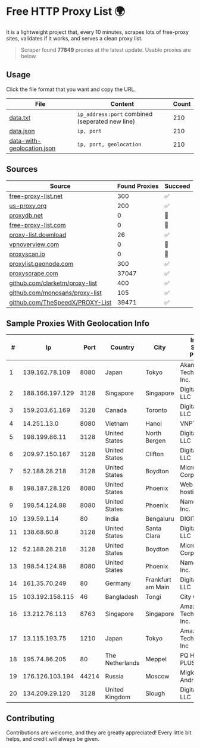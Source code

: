 
# Free HTTP Proxy List 🌍

It is a lightweight project that, every 10 minutes, scrapes lots of free-proxy sites, validates if it works, and serves a clean proxy list.


> Scraper found **77849** proxies at the latest update. Usable proxies are below.

## Usage

Click the file format that you want and copy the URL.


|File|Content|Count|
|----|-------|-----|
|[data.txt](https://raw.githubusercontent.com/themiralay/Proxy-List-World/master/data.txt)|`ip_address:port` combined (seperated new line)|210|
|[data.json](https://raw.githubusercontent.com/themiralay/Proxy-List-World/master/data.json)|`ip, port`|210|
|[data-with-geolocation.json](https://raw.githubusercontent.com/themiralay/Proxy-List-World/master/data-with-geolocation.json)|`ip, port, geolocation`|210|

## Sources

|Source|Found Proxies|Succeed|
|------|-------------|-------|
|[free-proxy-list.net](https://free-proxy-list.net)|300|✅|
|[us-proxy.org](https://www.us-proxy.org)|200|✅|
|[proxydb.net](http://proxydb.net)|0|🚫|
|[free-proxy-list.com](https://free-proxy-list.com/?page=&port=&type%5B%5D=http&type%5B%5D=https&up_time=0&search=Search)|0|🚫|
|[proxy-list.download](https://www.proxy-list.download/HTTP)|26|✅|
|[vpnoverview.com](https://vpnoverview.com/privacy/anonymous-browsing/free-proxy-servers)|0|🚫|
|[proxyscan.io](https://www.proxyscan.io)|0|🚫|
|[proxylist.geonode.com](https://proxylist.geonode.com/api/proxy-list?limit=300&page=1&sort_by=lastChecked&sort_type=desc&protocols=http,https)|300|✅|
|[proxyscrape.com](https://api.proxyscrape.com/v2/?request=displayproxies&protocol=http&timeout=10000&country=all&ssl=all&anonymity=all)|37047|✅|
|[github.com/clarketm/proxy-list](https://raw.githubusercontent.com/clarketm/proxy-list/master/proxy-list-raw.txt)|400|✅|
|[github.com/monosans/proxy-list](https://raw.githubusercontent.com/monosans/proxy-list/main/proxies/http.txt)|105|✅|
|[github.com/TheSpeedX/PROXY-List](https://raw.githubusercontent.com/TheSpeedX/PROXY-List/master/http.txt)|39471|✅|


## Sample Proxies With Geolocation Info

|#|Ip|Port|Country|City|Internet Service Provider|
|-|--|----|-------|----|-------------------------|
|1|139.162.78.109|8080|Japan|Tokyo|Akamai Technologies, Inc.|
|2|188.166.197.129|3128|Singapore|Singapore|DigitalOcean, LLC|
|3|159.203.61.169|3128|Canada|Toronto|DigitalOcean, LLC|
|4|14.251.13.0|8080|Vietnam|Hanoi|VNPT|
|5|198.199.86.11|3128|United States|North Bergen|DigitalOcean, LLC|
|6|209.97.150.167|3128|United States|Clifton|DigitalOcean, LLC|
|7|52.188.28.218|3128|United States|Boydton|Microsoft Corporation|
|8|198.187.28.126|8080|United States|Phoenix|Web-hosting.com|
|9|198.54.124.88|8080|United States|Phoenix|Namecheap, Inc.|
|10|139.59.1.14|80|India|Bengaluru|DIGITALOCEAN|
|11|138.68.60.8|3128|United States|Santa Clara|DigitalOcean, LLC|
|12|52.188.28.218|3128|United States|Boydton|Microsoft Corporation|
|13|198.54.124.88|8080|United States|Phoenix|Namecheap, Inc.|
|14|161.35.70.249|80|Germany|Frankfurt am Main|DigitalOcean, LLC|
|15|103.192.158.115|46|Bangladesh|Tongi|City Online Ltd.|
|16|13.212.76.113|8763|Singapore|Singapore|Amazon Technologies Inc.|
|17|13.115.193.75|1210|Japan|Tokyo|Amazon Technologies Inc|
|18|195.74.86.205|80|The Netherlands|Meppel|PQ HOSTING PLUS S.R.L.|
|19|176.126.103.194|44214|Russia|Moscow|Miglovets Egor Andreevich|
|20|134.209.29.120|3128|United Kingdom|Slough|DigitalOcean, LLC|



## Contributing

Contributions are welcome, and they are greatly appreciated! Every
little bit helps, and credit will always be given.

